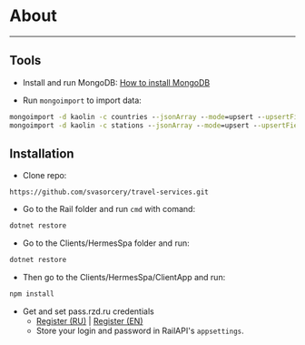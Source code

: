 # About

----------


## Tools

- Install and run MongoDB: [How to install MongoDB](https://github.com/svasorcery/know-how-to/blob/master/installs/install-mongodb.md)

- Run ```mongoimport``` to import data:
```cmd
mongoimport -d kaolin -c countries --jsonArray --mode=upsert --upsertFields=ru --file mongo-countries.json
mongoimport -d kaolin -c stations --jsonArray --mode=upsert --upsertFields=ru --file mongo-stations.json
```

## Installation

- Clone repo:
```
https://github.com/svasorcery/travel-services.git
```

- Go to the Rail folder and run ```cmd``` with comand:
```cmd
dotnet restore
```

- Go to the Clients/HermesSpa folder and run:
```cmd
dotnet restore
```

- Then go to the Clients/HermesSpa/ClientApp and run:
```cmd
npm install
```

- Get and set pass.rzd.ru credentials
    - [Register (RU)](https://pass.rzd.ru/selfcare/register/ru) | [Register (EN)](https://pass.rzd.ru/selfcare/register/en)
    - Store your login and password in RailAPI's ```appsettings```.
